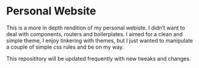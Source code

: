 # Personal Website

This is a more in depth rendition of my personal webiste. I didn’t want to deal with components, routers and boilerplates.
I aimed for a clean and simple theme, I enjoy tinkering with themes, but I just wanted to manipulate a couple of simple css rules and be on my way. 

This reposititory will be updated frequently with new tweaks and changes.
